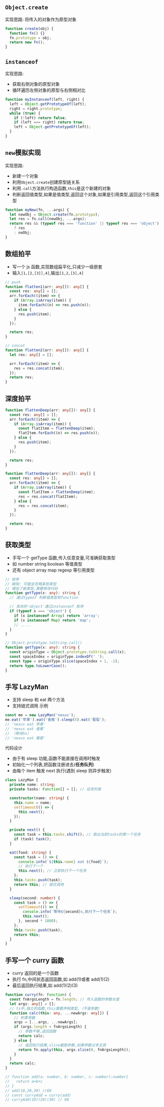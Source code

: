 ## `Object.create`

实现思路: 将传入的对象作为原型对象

```js
function create(obj) {
  function fn() {}
  fn.prototype = obj;
  return new fn();
}
```

## `instanceof`

实现思路:

- 获取右侧对象的原型对象
- 循环遍历左侧对象的原型与右侧相对比

```js
function myInstanceof(left, right) {
  left = Object.getPrototypeOf(left);
  right = right.prototype;
  while (true) {
    if (!left) return false;
    if (left === right) return true;
    left = Object.getPrototypeOf(left);
  }
}
```

## `new`模拟实现

实现思路:

- 新建一个对象
- 利用`Object.create`创建原型链关系
- 利用`.call`方法执行构造函数,`this`是这个新建的对象
- 判断返回值类型,如果是值类型,返回这个对象,如果是引用类型,返回这个引用类型

```js
function myNew(fn, ...args) {
  let newObj = Object.create(fn.prototype);
  let res = fn.call(newObj, ...args);
  return res && (typeof res === 'function' || typeof res === 'object')
    ? res
    : neObj;
}
```

## 数组拍平

- 写一个 js 函数,实现数组扁平化,只减少一级嵌套
- 输入`[1,[2,[3]],4]`,输出`[1,2,[3],4]`

```ts
// push
function flatten1(arr: any[]): any[] {
  const res: any[] = [];
  arr.forEach((item) => {
    if (Array.isArray(item)) {
      item.forEach((n) => res.push(n));
    } else {
      res.push(item);
    }
  });

  return res;
}
```

```ts
// concat
function flatten2(arr: any[]): any[] {
  let res: any[] = [];

  arr.forEach((item) => {
    res = res.concat(item);
  });
  return res;
}
```

## 深度拍平

```ts
function flattenDeep(arr: any[]): any[] {
  const res: any[] = [];
  arr.forEach((item) => {
    if (Array.isArray(item)) {
      const flatItem = flattenDeep(item);
      flatItem.forEach((n) => res.push(n));
    } else {
      res.push(item);
    }
  });

  return res;
}
```

```ts
function flattenDeep(arr: any[]): any[] {
  const res: any[] = [];
  arr.forEach((item) => {
    if (Array.isArray(item)) {
      const flatItem = flattenDeep(item);
      res = res.concat(flatItem);
    } else {
      res = res.concat(item);
    }
  });

  return res;
}
```

## 获取类型

- 手写一个 getType 函数,传入任意变量,可准确获取类型
- 如 number string boolean 等值类型
- 还有 object array map regexp 等引用类型

```ts
// 枚举
// 缺陷: 可能会忽略某些类型
// 增加了新类型,需要修改代码
function getType(x: any): string {
  // 通过typeof 判断值类型和function

  // 其余的'object'通过instanceof 枚举
  if (typeof x === 'object') {
    if (x instanceof Array) return 'array';
    if (x instanceof Map) return 'map';
    // .....
  }
}
```

```ts
// Object.prototype.toString.call()
function getType(x: any): string {
  const originType = Object.prototype.toString.call(x);
  const spaceIndex = originType.indexOf(' ');
  const type = originType.slice(spaceIndex + 1, -1);
  return type.toLowerCase();
}
```

## 手写 LazyMan

- 支持 sleep 和 eat 两个方法
- 支持链式调用
  示例

```js
const me = new LazyMan('nexus');
me.eat('苹果').eat('香蕉').sleep(5).eat('葡萄');
// 'nexus eat 苹果'
// 'nexus eat 香蕉'
// （等待5s）
// 'nexus eat 葡萄'
```

代码设计

- 由于有 sleep 功能,函数不能直接在调用时触发
- 初始化一个列表,把函数注册进去(**任务队列**)
- 由每个 item 触发 next 执行(遇到 sleep 则异步触发)

```ts
class LazyMan {
  private name: string;
  private tasks: Function[] = []; // 任务列表

  constructor(name: string) {
    this.name = name;
    setTimeout(() => {
      this.next();
    });
  }

  private next() {
    const task = this.tasks.shift(); // 取出当前tasks的第一个任务
    if (task) task();
  }

  eat(food: string) {
    const task = () => {
      console.info(`${this.name} eat ${food}`);
      // 执行下一个
      this.next(); // 立即执行下一个任务
    };
    this.tasks.push(task);
    return this; // 链式调用
  }

  sleep(second: number) {
    const task = () => {
      setTimeout(() => {
        console.info(`等待${second}s,执行下一个任务`);
        this.next();
      }, second * 1000);
    };
    this.tasks.push(task);
    return this;
  }
}
```

## 手写一个 curry 函数

- curry 返回的是一个函数
- 执行 fn,中间状态返回函数,如 add(1)或者 add(1)(2)
- 最后返回执行结果,如 add(1)(2)(3)

```ts
function curry(fn: Function) {
  const fnArgsLength = fn.length; // 传入函数的参数长度
  let args: any[] = [];
  // ts中,独立的函数,this需要声明类型,（不是参数）
  function calc(this: any, ...newArgs: any[]) {
    // 积累参数
    args = [...args, ...newArgs];
    if (args.length < fnArgsLength) {
      // 参数不够,返回函数
      return calc;
    } else {
      // 返回执行结果,slice截取参数,如果参数过多无效
      return fn.apply(this, args.slice(0, fnArgsLength));
    }
  }
  return calc;
}

// function add(a: number, b: number, c: number):number{
//   return a+b+c
// }
// add(10,20,30) //60
// const curryAdd = curry(add)
// curryAdd(10)(20)(30) // 60
```

